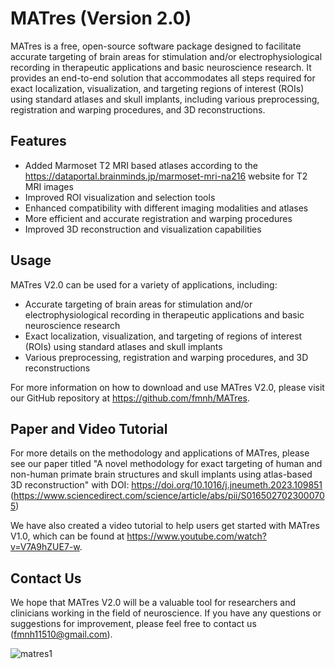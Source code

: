 # MATres (Version 2.0)

MATres is a free, open-source software package designed to facilitate accurate targeting of brain areas for stimulation and/or electrophysiological recording in therapeutic applications and basic neuroscience research. It provides an end-to-end solution that accommodates all steps required for exact localization, visualization, and targeting regions of interest (ROIs) using standard atlases and skull implants, including various preprocessing, registration and warping procedures, and 3D reconstructions.

## Features
* Added Marmoset T2 MRI based atlases according to the https://dataportal.brainminds.jp/marmoset-mri-na216 website for T2 MRI images
* Improved ROI visualization and selection tools
* Enhanced compatibility with different imaging modalities and atlases
* More efficient and accurate registration and warping procedures
* Improved 3D reconstruction and visualization capabilities


## Usage

MATres V2.0 can be used for a variety of applications, including:

* Accurate targeting of brain areas for stimulation and/or electrophysiological recording in therapeutic applications and basic neuroscience research
* Exact localization, visualization, and targeting of regions of interest (ROIs) using standard atlases and skull implants
* Various preprocessing, registration and warping procedures, and 3D reconstructions

For more information on how to download and use MATres V2.0, please visit our GitHub repository at https://github.com/fmnh/MATres.

## Paper and Video Tutorial

For more details on the methodology and applications of MATres, please see our paper titled "A novel methodology for exact targeting of human and non-human primate brain structures and skull implants using atlas-based 3D reconstruction" with DOI: https://doi.org/10.1016/j.jneumeth.2023.109851 (https://www.sciencedirect.com/science/article/abs/pii/S0165027023000705)

We have also created a video tutorial to help users get started with MATres V1.0, which can be found at https://www.youtube.com/watch?v=V7A9hZUE7-w.

## Contact Us

We hope that MATres V2.0 will be a valuable tool for researchers and clinicians working in the field of neuroscience. If you have any questions or suggestions for improvement, please feel free to contact us (fmnh11510@gmail.com).




![matres1](https://github.com/fmnh/MATres-V2.0/assets/130893427/b7fdd62e-d611-4da7-819c-5d7f595a86af)


